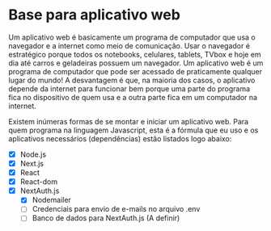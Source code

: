 # Base para aplicativo web

Um aplicativo web é basicamente um programa de computador que usa o navegador e a internet como meio de comunicação. Usar o navegador é estratégico porque todos os notebooks, celulares, tablets, TVbox e hoje em dia até carros e geladeiras possuem um navegador. Um aplicativo web é um programa de computador que pode ser acessado de praticamente qualquer lugar do mundo! A desvantagem é que, na maioria dos casos, o aplicativo depende da internet para funcionar bem porque uma parte do programa fica no dispositivo de quem usa e a outra parte fica em um computador na internet.

Existem inúmeras formas de se montar e iniciar um aplicativo web. Para quem programa na linguagem Javascript, esta é a fórmula que eu uso e os aplicativos necessários (dependências) estão listados logo abaixo:

- [x] Node.js
- [x] Next.js
- [x] React
- [x] React-dom
- [x] NextAuth.js
  - [x] Nodemailer
  - [ ] Credenciais para envio de e-mails no arquivo .env
  - [ ] Banco de dados para NextAuth.js (A definir)
